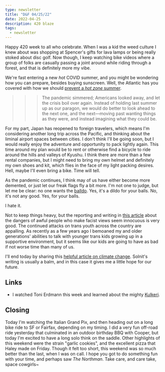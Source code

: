 ```yaml
---
type: newsletter
title: "D&F 04/25/22"
date: 2022-04-25
description: 420 blaze
tags:
  - newsletter
---
```


Happy 420 week to all who celebrate. When I was a kid the weed culture I knew about was shopping at Spencer's gifts for lava lamps or being really stoked about disc golf. Now though, I keep watching bike videos where a group of folks are casually passing a joint around while riding through a forest, and that is definitely more my vibe. 

We're fast entering a new _hot_ COVID summer, and you might be wondering how you can prepare, besides buying sunscreen. Well, the Atlantic has you covered with how we should [prevent a _hot zone_ summer](https://www.theatlantic.com/health/archive/2022/04/covid-pandemic-free-summer/629568/).

>>> The pandemic simmered; Americans looked away, and let the crisis boil over again. Instead of holding last summer up as our paragon, we would do better to look ahead to the next one, and the next—moving past wanting things as they were, and instead imagining what they could be.

For my part, Japan has reopened to foreign travelers, which means I'm considering another long trip across the Pacific, and thinking about the liminal airport spaces between cities.
I don't think I'll be going soon, but I would really enjoy the adventure and opportunity to pack lightly again. This time around my plan would be to rent or otherwise find a bicycle to ride around the hills and valleys of Kyushu. I think there are more than a few rental companies, but I might need to bring my own helmet and definitely my own shoes and kit, which flies in the face of my light packing desires. Hell, maybe I'll even bring a bike. Time will tell.

As the pandemic continues, I think may of us have either become more demented, or just let our freak flags fly a bit more. I'm not one to judge, but let me be clear: no one wants the [balldo](https://www.vice.com/en/article/m7vvm4/balldo-sex-toy-review). Yes, it's a dildo for your balls. No, it's not any good. Yes, for your balls.

I hate it.

Not to keep things heavy, but the reporting and writing in [this article](https://proteanmag.com/2022/04/22/singal-and-the-noise/) about the dangers of awful people who make facist views seem innocuous is very good. The continued attacks on trans youth across the country are appalling. As recently as a few years ago I bemoaned my and older generations' abilities to talk with younger trans kids growing up in a supportive environment, but it seems like our kids are going to have as bad if not worse time than many of us. 

I'll end today by sharing this [helpful article on climate change](https://www.theguardian.com/environment/2021/nov/18/ten-ways-confront-climate-crisis-without-losing-hope-rebecca-solnit-reconstruction-after-covid). Solnit's writing is usually a balm, and in this case it gives me a little hope for our future. 

## Links

- I watched Toni Erdmann this week and learned about the mighty [Kulkeri](https://en.wikipedia.org/wiki/Kukeri).

## Closing

Today I'm watching the Italian Grand Pix, and then heading out on a long bike ride to SF or Fairfax, depending on my timing. I did a very fun off-road ride yesterday that culminated in an outdoor birthday BBQ with Cooper, but today I'm excited to have a long solo think on the saddle. Other highlights of this weekend were the strain "garlic cookies", and the excellent pizza that Haley made on Friday. Though it felt too short, this weekend was so much better than the last, when I was on call. I hope you got to do something fun with your time, and perhaps saw _The Northman_. Take care, and care take, space cowgirls~